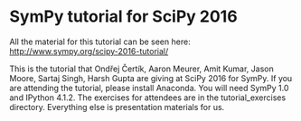 SymPy tutorial for SciPy 2016
=============================

All the material for this tutorial can be seen here: http://www.sympy.org/scipy-2016-tutorial/

This is the tutorial that Ondřej Čertík, Aaron Meurer, Amit Kumar, Jason Moore,
Sartaj Singh, Harsh Gupta are giving at SciPy 2016 for SymPy. If you are
attending the tutorial, please install Anaconda. You will need SymPy 1.0 and
IPython 4.1.2.  The exercises for attendees are in the tutorial_exercises
directory. Everything else is presentation materials for us.

